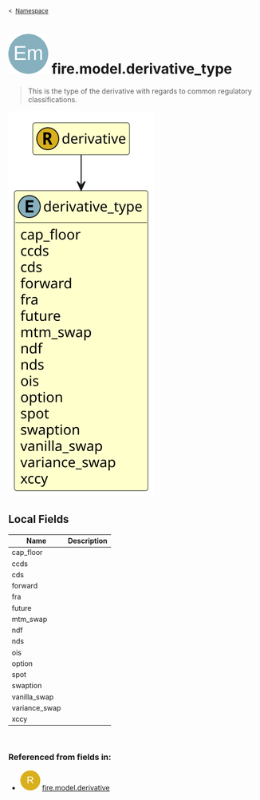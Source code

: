 <sub>&lt;&nbsp; [Namespace](index.md)</sub>
# <img src='images/enumType-lg.svg'/> fire.model.derivative_type
>  
>This is the type of the derivative with regards to common regulatory classifications.
> 
<img src='images/fire.model.derivative_type.svg'/>


## Local Fields


| Name        | Description |
| ----------- | ----------- |
| cap_floor |   |
| ccds |   |
| cds |   |
| forward |   |
| fra |   |
| future |   |
| mtm_swap |   |
| ndf |   |
| nds |   |
| ois |   |
| option |   |
| spot |   |
| swaption |   |
| vanilla_swap |   |
| variance_swap |   |
| xccy |   |

<br/>

### Referenced from fields in:
- <img src='images/recordType.svg'/> [fire.model.derivative](UDT-fire.model.derivative.md)
